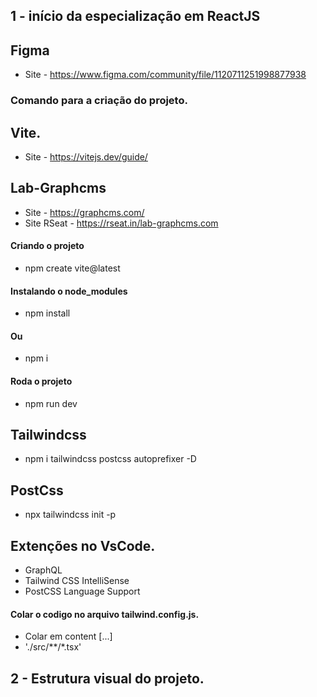 ## 1 - início da especialização em ReactJS

## Figma
- Site - https://www.figma.com/community/file/1120711251998877938

### Comando para a criação do projeto.
## Vite.
- Site - https://vitejs.dev/guide/

## Lab-Graphcms
- Site - https://graphcms.com/
- Site RSeat - https://rseat.in/lab-graphcms.com

#### Criando o projeto
- npm create vite@latest

#### Instalando o node_modules
- npm install

#### Ou
- npm i

#### Roda o projeto
- npm run dev

## Tailwindcss
- npm i tailwindcss postcss autoprefixer -D

## PostCss
- npx tailwindcss init -p

## Extenções no VsCode.
- GraphQL
- Tailwind CSS IntelliSense
- PostCSS Language Support



#### Colar o codigo no arquivo tailwind.config.js.
- Colar em content [...]
- './src/**/*.tsx'



## 2 - Estrutura visual do projeto.

